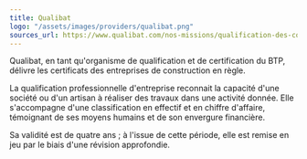 ```yaml
---
title: Qualibat
logo: "/assets/images/providers/qualibat.png"
sources_url: https://www.qualibat.com/nos-missions/qualification-des-competences/
---
```


Qualibat, en tant qu'organisme de qualification et de certification du BTP,
délivre les certificats des entreprises de construction en règle.

La qualification professionnelle d'entreprise reconnait la capacité d'une
société ou d'un artisan à réaliser des travaux dans une activité donnée. Elle
s'accompagne d'une classification en effectif et en chiffre d'affaire,
témoignant de ses moyens humains et de son envergure financière.

Sa validité est de quatre ans ; à l'issue de cette période, elle est remise en
jeu par le biais d'une révision approfondie.
